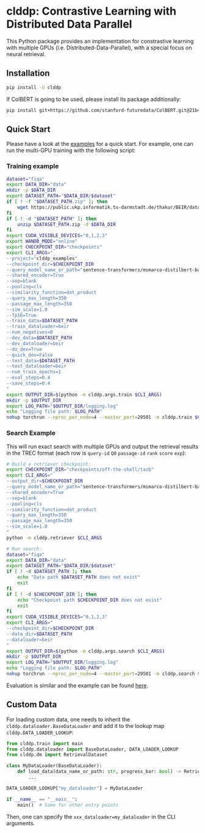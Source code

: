 # clddp: Contrastive Learning with Distributed Data Parallel

This Python package provides an implementation for constrastive learning with multiple GPUs (i.e. Distributed-Data-Parallel), with a special focus on neural retrieval.


## Installation
```bash
pip install -U clddp
```

If ColBERT is going to be used, please install its package additionally:
```bash
pip install git+https://github.com/stanford-futuredata/ColBERT.git@21b460a606bed606e8a7fa105ada36b18e8084ec
```


## Quick Start
Please have a look at the [examples](examples) for a quick start. For example, one can run the multi-GPU training with the following script:

### Training example
```bash
dataset="fiqa"
export DATA_DIR="data"
mkdir -p $DATA_DIR
export DATASET_PATH="$DATA_DIR/$dataset"
if [ ! -f "$DATASET_PATH.zip" ]; then
    wget https://public.ukp.informatik.tu-darmstadt.de/thakur/BEIR/datasets/$dataset.zip -P $DATA_DIR
fi
if [ ! -d "$DATASET_PATH" ]; then
    unzip $DATASET_PATH.zip -d $DATA_DIR
fi
export CUDA_VISIBLE_DEVICES="0,1,2,3"
export WANDB_MODE="online"
export CHECKPOINT_DIR="checkpoints"
export CLI_ARGS="
--project="clddp_examples"
--checkpoint_dir=$CHECKPOINT_DIR
--query_model_name_or_path="sentence-transformers/msmarco-distilbert-base-tas-b"
--shared_encoder=True
--sep=blank
--pooling=cls
--similarity_function=dot_product
--query_max_length=350
--passage_max_length=350
--sim_scale=1.0
--fp16=True
--train_data=$DATASET_PATH
--train_dataloader=beir
--num_negatives=0
--dev_data=$DATASET_PATH
--dev_dataloader=beir
--do_dev=True
--quick_dev=False
--test_data=$DATASET_PATH
--test_dataloader=beir
--num_train_epochs=1
--eval_steps=0.4
--save_steps=0.4
"
export OUTPUT_DIR=$(python -m clddp.args.train $CLI_ARGS)
mkdir -p $OUTPUT_DIR
export LOG_PATH="$OUTPUT_DIR/logging.log"
echo "Logging file path: $LOG_PATH"
nohup torchrun --nproc_per_node=4 --master_port=29501 -m clddp.train $CLI_ARGS > $LOG_PATH &
```
### Search Example
This will run exact search with multiple GPUs and output the retrieval results in the TREC format (each row is `query-id` `Q0` `passage-id` `rank` `score` `exp`):
```bash
# Build a retriever checkpoint:
export CHECKPOINT_DIR="checkpoints/off-the-shell/tasb"
export CLI_ARGS="
--output_dir=$CHECKPOINT_DIR
--query_model_name_or_path="sentence-transformers/msmarco-distilbert-base-tas-b"
--shared_encoder=True
--sep=blank
--pooling=cls
--similarity_function=dot_product
--query_max_length=350
--passage_max_length=350
--sim_scale=1.0
"
python -m clddp.retriever $CLI_ARGS

# Run search:
dataset="fiqa"
export DATA_DIR="data"
export DATASET_PATH="$DATA_DIR/$dataset"
if [ ! -d $DATASET_PATH ]; then
    echo "Data path $DATASET_PATH does not exist"
    exit
fi
if [ ! -d $CHECKPOINT_DIR ]; then
    echo "Checkpoint path $CHECKPOINT_DIR does not exist"
    exit
fi
export CUDA_VISIBLE_DEVICES="0,1,2,3"
export CLI_ARGS="
--checkpoint_dir=$CHECKPOINT_DIR
--data_dir=$DATASET_PATH
--dataloader=beir
"
export OUTPUT_DIR=$(python -m clddp.args.search $CLI_ARGS)
mkdir -p $OUTPUT_DIR
export LOG_PATH="$OUTPUT_DIR/logging.log"
echo "Logging file path: $LOG_PATH"
nohup torchrun --nproc_per_node=4 --master_port=29501 -m clddp.search $CLI_ARGS > $LOG_PATH &
```
Evaluation is similar and the example can be found [here](examples/eval_fiqa.sh).

## Custom Data
For loading custom data, one needs to inherit the `clddp.dataloader.BaseDataLoader` and add it to the lookup map `clddp.DATA_LOADER_LOOKUP`:

```python
from clddp.train import main
from clddp.dataloader import BaseDataLoader, DATA_LOADER_LOOKUP
from clddp.dm import RetrievalDataset

class MyDataLoader(BaseDataLoader):
    def load_data(data_name_or_path: str, progress_bar: bool) -> RetrievalDataset:
        ...

DATA_LOADER_LOOKUP["my_dataloader"] = MyDataLoader

if __name__ == "__main__":
    main()  # Same for other entry points
```
Then, one can specify the `xxx_dataloader=my_dataloader` in the CLI arguments.